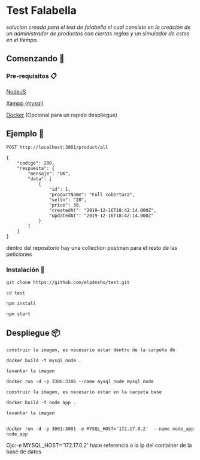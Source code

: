 # Test Falabella

_solucion creada para el test de falabella
el cual consiste en la creación de un administrador
de productos con ciertas reglas y un simulador de estos
en el tiempo._

## Comenzando 🚀

### Pre-requisitos 📋
<a href="https://nodejs.org/en/download/">NodeJS</a>

<a href="https://www.apachefriends.org/es/download.html">Xampp (mysql)</a>


<a href="https://www.docker.com/products/docker-desktop">Docker</a> (Opcional para un rapido despliegue)

 

## Ejemplo 📌

```
POST http://localhost:3001/product/all
```

```
{
    "codigo": 200,
    "respuesta": {
        "mensaje": "OK",
        "data": [
            {
                "id": 1,
                "productName": "Full cobertura",
                "selln": "20",
                "price": 30,
                "createdAt": "2019-12-16T18:42:14.000Z",
                "updatedAt": "2019-12-16T18:42:14.000Z"
            }
        ]
    }
}
```

dentro del repositorio hay una collection postman para el resto de 
las peticiones

### Instalación 🔧


```
git clone https://github.com/elp4nsho/test.git

cd test 

npm install

npm start

```



## Despliegue 📦

```
construir la imagen, es necesario estar dentro de la carpeta db

docker build -t mysql_node .

levantar la imagen

docker run -d -p 3306:3306 --name mysql_node mysql_node

```

```
construir la imagen, es necesario estar en la carpeta base

docker build -t node_app .

levantar la imagen


docker run -d -p 3001:3001 -e MYSQL_HOST='172.17.0.2'  --name node_app node_app

```
Ojo:-e MYSQL_HOST='172.17.0.2'  hace referencia a la ip del container de la base de datos
